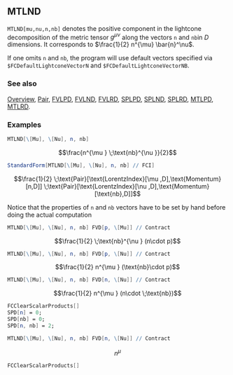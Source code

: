 ```mathematica
 
```

## MTLND

`MTLND[mu,nu,n,nb]` denotes the positive component in the lightcone decomposition of the metric tensor $g^{\mu \nu}$  along the vectors `n` and `nb`in $D$ dimensions. It corresponds to $\frac{1}{2} n^{\mu}  \bar{n}^\nu$.

If one omits `n` and `nb`, the program will use default vectors specified via `$FCDefaultLightconeVectorN` and `$FCDefaultLightconeVectorNB`.

### See also

[Overview](Extra/FeynCalc.md), [Pair](Pair.md), [FVLPD](FVLPD.md), [FVLND](FVLND.md), [FVLRD](FVLRD.md), [SPLPD](SPLPD.md), [SPLND](SPLND.md), [SPLRD](SPLRD.md), [MTLPD](MTLPD.md), [MTLRD](MTLRD.md).

### Examples

```mathematica
MTLND[\[Mu], \[Nu], n, nb]
```

$$\frac{n^{\mu } \;\text{nb}^{\nu }}{2}$$

```mathematica
StandardForm[MTLND[\[Mu], \[Nu], n, nb] // FCI]
```

$$\frac{1}{2} \;\text{Pair}[\text{LorentzIndex}[\mu ,D],\text{Momentum}[n,D]] \;\text{Pair}[\text{LorentzIndex}[\nu ,D],\text{Momentum}[\text{nb},D]]$$

Notice that the properties of `n` and `nb` vectors have to be set by hand before doing the actual computation

```mathematica
MTLND[\[Mu], \[Nu], n, nb] FVD[p, \[Mu]] // Contract
```

$$\frac{1}{2} \;\text{nb}^{\nu } (n\cdot p)$$

```mathematica
MTLND[\[Mu], \[Nu], n, nb] FVD[p, \[Nu]] // Contract
```

$$\frac{1}{2} n^{\mu } (\text{nb}\cdot p)$$

```mathematica
MTLND[\[Mu], \[Nu], n, nb] FVD[n, \[Nu]] // Contract
```

$$\frac{1}{2} n^{\mu } (n\cdot \;\text{nb})$$

```mathematica
FCClearScalarProducts[]
SPD[n] = 0;
SPD[nb] = 0;
SPD[n, nb] = 2;
```

```mathematica
MTLND[\[Mu], \[Nu], n, nb] FVD[n, \[Nu]] // Contract
```

$$n^{\mu }$$

```mathematica
FCClearScalarProducts[]
```